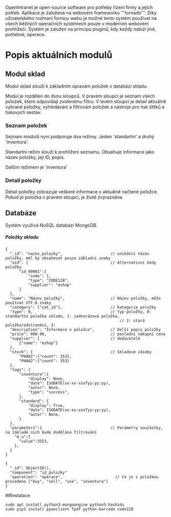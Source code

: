 OpenIntranet je open-source software pro potřeby řízení firmy a jejích potřeb. Aplikace je založená na webovém frameworku '''tornado'''. Díky uživatelského rozhraní formou webu je možné tento systém používat na všech běžných operačních systémech pouze v moderním webovém prohlížeči. Systém je založen na principu pluginů, kdy každý nabízí jiné, potřebné, operace.

# Popis aktuálních modulů

## Modul sklad

Modul sklad slouží k základním úpravám položek v databázi skladu.

Modul je rozdělen do dvou sloupců. V pravém sloupci je seznam všech položek, které odpovídají zvolenému filtru. V levém sloupci je detail aktuálně vybrané položky, vyhledávání a filtrování položek a nástroje pro tisk štítků a tiskových sestav.

### Seznam položek
Seznam modulů nyní podporuje dva režimy. Jeden 'standartní' a druhý 'inventura'.

Standartní režim slouží k prohlížení seznamu. Obsahuje informace jako název položky, její ID, popis.

Dalším režimem je 'inventura'


### Detail položky
Detail položky zobrazuje veškeré informace o aktuálně načtené položce. Pokud je položka v pravém sloupci, je žlutě zvýrazněna.















## Databáze
Systém využívá NoSQL databázi MongoDB.


##### Položky skladu
```ejson
{
  "_id": "nazev_polozky",                     // unikátní název položky, měl by obsahovat pouze základní znaky
  "aid": {                                    // Alternativní kódy položky
      "id_00001":{                                
          "code": 1,
          "type": "CODE128",
          "supplier": "eshop"
      }
  },
  "name": "Název položky",                    // Název položky, může používat UTF-8 znaky
  "category": ["cat_id"],                     // Kategorie položky
  "type": 0,                                  // typ položky, 0: standartní položka skladu, 1: jednorázová položka,
                                                  // 2: stará položka/odstranění, 3:
  "description": "Informace o položce",       // Delší popis položky
  "price": 000.00,                            // poslední nákupní cena
  "supplier": [                               // dodavatelé
      {"name": "eshop"}
  ],
  "stock": {                                  // Skladové zásoby
      "PHA01":{"count": 353},
      "PHA02":{"count": 353}
  },
  "tags": {
      "inventura":{
          "display": None,
          "date": ISODATE(xx-xx-xxxTyy:yy:yy),
          "autor": None,
          "type": "success",
      },
      "standard": {
          "display": True,
          "date": ISODATE(xx-xx-xxxTyy:yy:yy),
          "autor": None,
      }
  },
  "parameters":{                              // Parametry součástky, na základě nich bude doděláno filtrování
    "m_u":{
      "value":3553,
    },   
  }
}
```


```ejson
{
  "_id": ObjectID(),
  "component": "id_polozky"
  "operation": "operace",                       // Co je s položkou provedeno ["buy", "sell", "use", "inventura"]
}
```


##Instalace
```
sudo apt install python3-mongoengine python3-hashids
sudo pip3 install pyooclient fpdf python-barcode code128
```

